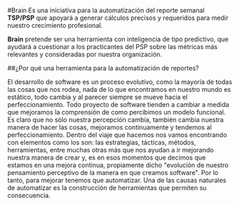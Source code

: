 #Brain
Es una iniciativa para la automatización del reporte semanal **TSP/PSP** que apoyará a  generar cálculos  precisos y requeridos para medir nuestro crecimiento profesional.

**Brain** pretende ser una herramienta con inteligencia de tipo predictivo, que ayudará a cuestionar a los practicantes del PSP sobre las métricas más relevantes y consideradas por nuestra organización.

##¿Por qué una herramienta para la automatización de reportes?

El desarrollo de software es un proceso evolutivo, como la mayoría de todas las cosas que nos rodea, nada de lo que encontramos en nuestro mundo es estático, todo cambia y al parecer siempre se mueve hacia el perfeccionamiento. Todo proyecto de software tienden a cambiar a medida que mejoramos la comprensión de como percibimos un modelo funcional. Es claro que no sólo nuestra percepción cambia, también cambia nuestra manera de hacer las cosas, mejoramos continuamente y tendemos al perfeccionamiento. Dentro del viaje que hacemos nos vamos encontrando con elementos como los son: las estrategias, tácticas, métodos, herramientas, entre muchas otras más que nos ayudan a ir mejorando nuestra manera de crear y, es en esos momentos que decimos que estamos en una mejora continua, propiamente dicho "evolución de nuestro pensamiento perceptivo de la manera en que creamos software". Por lo tanto, para mejorar tenemos que automatizar. Una de las causas naturales de automatizar es la construcción de herramientas que permiten su consecuencia.
